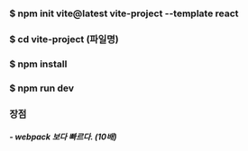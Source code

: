 ### $ npm init vite@latest vite-project --template react
### $ cd vite-project (파일명)
### $ npm install
### $ npm run dev

### 장점  
##### - webpack 보다 빠르다. (10배)

